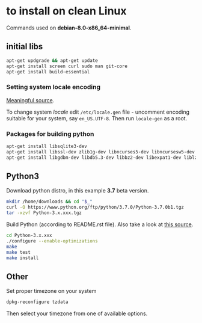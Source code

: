 # to install on clean Linux

Commands used on **debian-8.0-x86_64-minimal**.

## initial libs

```bash
apt-get updgrade && apt-get update
apt-get install screen curl sudo man git-core
apt-get install build-essential
```

### Setting system locale encoding

[Meaningful source](https://unix.stackexchange.com/a/269293).

To change system *locale* edit ``/etc/locale.gen`` file - uncomment encoding suitable for your system, say `en_US.UTF-8`.
Then run `locale-gen` as a root.

### Packages for building python

```bash
apt-get install libsqlite3-dev
apt-get install libssl-dev zlib1g-dev libncurses5-dev libncursesw5-dev libreadline-dev libsqlite3-dev
apt-get install libgdbm-dev libdb5.3-dev libbz2-dev libexpat1-dev liblzma-dev tk-dev
```

## Python3

Download python distro, in this example **3.7** beta version.

```bash
mkdir /home/downloads && cd "$_"
curl -O https://www.python.org/ftp/python/3.7.0/Python-3.7.0b1.tgz
tar -xzvf Python-3.x.xxx.tgz
```

Build Python (according to README.rst file). Also take a look at [this source](https://solarianprogrammer.com/2017/06/30/building-python-ubuntu-wsl-debian/).

```bash
cd Python-3.x.xxx
./configure --enable-optimizations
make
make test
make install
```

## Other

Set proper timezone on your system

```bash
dpkg-reconfigure tzdata
```

Then select your timezone from one of available options.
